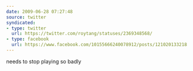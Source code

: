 ```yaml
---
date: 2009-06-28 07:27:48
source: twitter
syndicated:
- type: twitter
  url: https://twitter.com/roytang/statuses/2369348568/
- type: facebook
  url: https://www.facebook.com/10155666240078912/posts/121020133218
---
```


needs to stop playing so badly